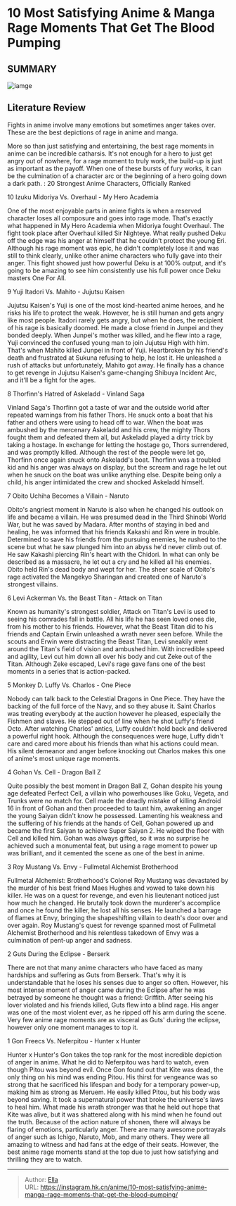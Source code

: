 # 10 Most Satisfying Anime &amp; Manga Rage Moments That Get The Blood Pumping


## SUMMARY 

![iamge](https://static1.srcdn.com/wordpress/wp-content/uploads/2023/09/gohan-gon-and-roy.jpg)

## Literature Review

Fights in anime involve many emotions but sometimes anger takes over. These are the best depictions of rage in anime and manga.





More so than just satisfying and entertaining, the best rage moments in anime can be incredible catharsis. It&#39;s not enough for a hero to just get angry out of nowhere, for a rage moment to truly work, the build-up is just as important as the payoff. When one of these bursts of fury works, it can be the culmination of a character arc or the beginning of a hero going down a dark path.
 : 20 Strongest Anime Characters, Officially Ranked









 








 10  Izuku Midoriya Vs. Overhaul - My Hero Academia 
        

One of the most enjoyable parts in anime fights is when a reserved character loses all composure and goes into rage mode. That&#39;s exactly what happened in My Hero Academia when Midoriya fought Overhaul. The fight took place after Overhaul killed Sir Nighteye. What really pushed Deku off the edge was his anger at himself that he couldn&#39;t protect the young Eri. Although his rage moment was epic, he didn&#39;t completely lose it and was still to think clearly, unlike other anime characters who fully gave into their anger. This fight showed just how powerful Deku is at 100% output, and it&#39;s going to be amazing to see him consistently use his full power once Deku masters One For All.





 9  Yuji Itadori Vs. Mahito - Jujutsu Kaisen 
        

Jujutsu Kaisen&#39;s Yuji is one of the most kind-hearted anime heroes, and he risks his life to protect the weak. However, he is still human and gets angry like most people. Itadori rarely gets angry, but when he does, the recipient of his rage is basically doomed. He made a close friend in Junpei and they bonded deeply. When Junpei&#39;s mother was killed, and he flew into a rage, Yuji convinced the confused young man to join Jujutsu High with him. That&#39;s when Mahito killed Junpei in front of Yuji. Heartbroken by his friend&#39;s death and frustrated at Sukuna refusing to help, he lost it. He unleashed a rush of attacks but unfortunately, Mahito got away. He finally has a chance to get revenge in Jujutsu Kaisen&#39;s game-changing Shibuya Incident Arc, and it&#39;ll be a fight for the ages.





 8  Thorfinn&#39;s Hatred of Askeladd - Vinland Saga 
        

Vinland Saga&#39;s Thorfinn got a taste of war and the outside world after repeated warnings from his father Thors. He snuck onto a boat that his father and others were using to head off to war. When the boat was ambushed by the mercenary Askeladd and his crew, the mighty Thors fought them and defeated them all, but Askeladd played a dirty trick by taking a hostage. In exchange for letting the hostage go, Thors surrendered, and was promptly killed. Although the rest of the people were let go, Thorfinn once again snuck onto Askeladd&#39;s boat. Thorfinn was a troubled kid and his anger was always on display, but the scream and rage he let out when he snuck on the boat was unlike anything else. Despite being only a child, his anger intimidated the crew and shocked Askeladd himself.





 7  Obito Uchiha Becomes a Villain - Naruto 
        

Obito&#39;s angriest moment in Naruto is also when he changed his outlook on life and became a villain. He was presumed dead in the Third Shinobi World War, but he was saved by Madara. After months of staying in bed and healing, he was informed that his friends Kakashi and Rin were in trouble. Determined to save his friends from the pursuing enemies, he rushed to the scene but what he saw plunged him into an abyss he&#39;d never climb out of. He saw Kakashi piercing Rin&#39;s heart with the Chidori. In what can only be described as a massacre, he let out a cry and he killed all his enemies. Obito held Rin&#39;s dead body and wept for her. The sheer scale of Obito&#39;s rage activated the Mangekyo Sharingan and created one of Naruto&#39;s strongest villains.





 6  Levi Ackerman Vs. the Beast Titan - Attack on Titan 
        

Known as humanity&#39;s strongest soldier, Attack on Titan&#39;s Levi is used to seeing his comrades fall in battle. All his life he has seen loved ones die, from his mother to his friends. However, what the Beast Titan did to his friends and Captain Erwin unleashed a wrath never seen before. While the scouts and Erwin were distracting the Beast Titan, Levi sneakily went around the Titan&#39;s field of vision and ambushed him. With incredible speed and agility, Levi cut him down all over his body and cut Zeke out of the Titan. Although Zeke escaped, Levi&#39;s rage gave fans one of the best moments in a series that is action-packed.





 5  Monkey D. Luffy Vs. Charlos - One Piece 
        

Nobody can talk back to the Celestial Dragons in One Piece. They have the backing of the full force of the Navy, and so they abuse it. Saint Charlos was treating everybody at the auction however he pleased, especially the Fishmen and slaves. He stepped out of line when he shot Luffy&#39;s friend Octo. After watching Charlos&#39; antics, Luffy couldn&#39;t hold back and delivered a powerful right hook. Although the consequences were huge, Luffy didn&#39;t care and cared more about his friends than what his actions could mean. His silent demeanor and anger before knocking out Charlos makes this one of anime&#39;s most unique rage moments.





 4  Gohan Vs. Cell - Dragon Ball Z 
        

Quite possibly the best moment in Dragon Ball Z, Gohan despite his young age defeated Perfect Cell, a villain who powerhouses like Goku, Vegeta, and Trunks were no match for. Cell made the deadly mistake of killing Android 16 in front of Gohan and then proceeded to taunt him, awakening an anger the young Saiyan didn&#39;t know he possessed. Lamenting his weakness and the suffering of his friends at the hands of Cell, Gohan powered up and became the first Saiyan to achieve Super Saiyan 2. He wiped the floor with Cell and killed him. Gohan was always gifted, so it was no surprise he achieved such a monumental feat, but using a rage moment to power up was brilliant, and it cemented the scene as one of the best in anime.





 3  Roy Mustang Vs. Envy - Fullmetal Alchemist Brotherhood 
        

Fullmetal Alchemist: Brotherhood&#39;s Colonel Roy Mustang was devastated by the murder of his best friend Maes Hughes and vowed to take down his killer. He was on a quest for revenge, and even his lieutenant noticed just how much he changed. He brutally took down the murderer&#39;s accomplice and once he found the killer, he lost all his senses. He launched a barrage of flames at Envy, bringing the shapeshifting villain to death&#39;s door over and over again. Roy Mustang&#39;s quest for revenge spanned most of Fullmetal Alchemist Brotherhood and his relentless takedown of Envy was a culmination of pent-up anger and sadness.





 2  Guts During the Eclipse - Berserk 
        

There are not that many anime characters who have faced as many hardships and suffering as Guts from Berserk. That&#39;s why it is understandable that he loses his senses due to anger so often. However, his most intense moment of anger came during the Eclipse after he was betrayed by someone he thought was a friend: Griffith. After seeing his lover violated and his friends killed, Guts flew into a blind rage. His anger was one of the most violent ever, as he ripped off his arm during the scene. Very few anime rage moments are as visceral as Guts&#39; during the eclipse, however only one moment manages to top it.





 1  Gon Freecs Vs. Neferpitou - Hunter x Hunter 
        

Hunter x Hunter&#39;s Gon takes the top rank for the most incredible depiction of anger in anime. What he did to Neferpitou was hard to watch, even though Pitou was beyond evil. Once Gon found out that Kite was dead, the only thing on his mind was ending Pitou. His thirst for vengeance was so strong that he sacrificed his lifespan and body for a temporary power-up, making him as strong as Meruem. He easily killed Pitou, but his body was beyond saving. It took a supernatural power that broke the universe&#39;s laws to heal him. What made his wrath stronger was that he held out hope that Kite was alive, but it was shattered along with his mind when he found out the truth.
Because of the action nature of shonen, there will always be flaring of emotions, particularly anger. There are many awesome portrayals of anger such as Ichigo, Naruto, Mob, and many others. They were all amazing to witness and had fans at the edge of their seats. However, the best anime rage moments stand at the top due to just how satisfying and thrilling they are to watch.

---

> Author: [Ella](https://instagram.hk.cn/)  
> URL: https://instagram.hk.cn/anime/10-most-satisfying-anime-manga-rage-moments-that-get-the-blood-pumping/  

